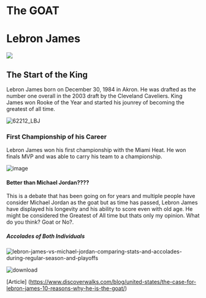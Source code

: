 # The GOAT
<h1>Lebron James</h1>
<img src="https://www.usatoday.com/gcdn/presto/2020/01/26/USAT/80802abd-a62b-4420-8e15-ac4bd08c5929-2020-01-25_LeBron1.jpg?crop=2760,1553,x251,y615&width=300&height=300&format=pjpg&auto=webp"/> 
<h2>The Start of the King</h2>
<p>Lebron James born on December 30, 1984 in Akron. He was drafted as the number one overall in the 2003 draft by the Cleveland Caveliers. King James won Rooke of the Year and started his jounrey of becoming the greatest of all time.</p>

![62212_LBJ](https://github.com/CaidenCortes/Lebron-James/assets/145697577/42be76cc-f171-4f1a-9b2b-3dc57ed35de8)

<h3>First Championship of his Career</h3>
<p> Lebron James won his first championship with the Miami Heat. He won finals MVP and was able to carry his team to a championship.</p>

 ![image](https://github.com/CaidenCortes/Lebron-James/assets/145697577/4004b600-5f9d-47fb-ae43-58ffefbdc05e)

 
<h4>Better than Michael Jordan????</h4>
<p>This is a debate that has been going on for years and multiple people have consider Michael Jordan as the goat but as time has passed, Lebron James have displayed his longevity and his ability to score even with old age. He might be considered the Greatest of All time but thats only my opinion. What do you think? Goat or No?.</p>
<h5>Accolades of Both Individuals</h5>

![lebron-james-vs-michael-jordan-comparing-stats-and-accolades-during-regular-season-and-playoffs](https://github.com/CaidenCortes/Lebron-James/assets/145697577/de18e5eb-cc09-4c6a-8aab-65a3f2d669e6)

![download](https://github.com/CaidenCortes/Lebron-James/assets/145697577/02825465-7645-45bd-9e9d-3e602a80d60e)

[Article] (https://www.discoverwalks.com/blog/united-states/the-case-for-lebron-james-10-reasons-why-he-is-the-goat/)
